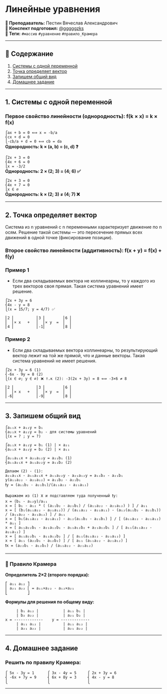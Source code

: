 # Линейные уравнения

**🐙 Преподаватель:** Пестин Вячеслав Александрович<br>
**🦁 Конспект подготовил:** [@gggggzks](https://t.me/gggggzks)<br>
**🌴 Теги:** `#массив` `#уравнение` `#правило_Крамера`<br>

---

## 📑 Содержание
1. [Системы с одной переменной](#1-системы-с-одной-переменной)
2. [Точка определяет вектор](#2-точка-определяет-вектор)
3. [Запишем общий вид](#3-запишем-общий-вид)
4. [Домашнее задание](#4-домашнее-задание)

---

## 1. Системы с одной переменной

### Первое свойство линейности (однородность): f(k × x) = k × f(x)

`⎧ax + b = 0 ⟺ x = -b/a`<br>
`⎨cx + d = 0`<br>
`⎩-cb/a + d = 0 ⟺ cb = da`<br>
**Однородность: k × (a, b) = (c, d) ❓**<br>

`⎧2x + 3 = 0`<br>
`⎨4x + 6 = 0`<br>
`⎩x = -3/2`<br>
**Однородность: 2 × (2; 3) = (4; 6) ✅**<br>
 
`⎧2x + 3 = 0`<br>
`⎨4x + 7 = 0`<br>
`⎩x ∈ ∅`<br>
**Однородность: k × (2; 3) ≠ (4; 7) ❌**<br>

---

## 2. Точка определяет вектор

Система из n уравнений с n переменными характеризует движение по n осям. Решение такой системы — это пересечение прямых всех движений в одной точке (фиксирование позиции).


### Второе свойство линейности (аддитивность): f(x + y) = f(x) + f(y)

### Пример 1

- Если два складываемых вектора не коллинеарны, то у каждого из трех векторов своя прямая. Такая система уравнений имеет решение.

`⎧2x + 3y = 6`<br>
`⎨4x - y = 8`<br>
`⎩(x = 15/7; y = 4/7) ✅`<br>

`⎢2 ⎢          ⎢3 ⎢        ⎢6 ⎢`<br>
`⎢  ⎢× x   +   ⎢  ⎢× y  =  ⎢  ⎢`<br>
`⎢4 ⎢          ⎢-1⎢        ⎢8 ⎢`<br>

### Пример 2

- Если два складываемых вектора коллинеарны, то результирующий вектор лежит на той же прямой, что и данные векторы. Такая система уравнений не имеет решения.

`⎧2x + 3y = 6 (1)`<br>
`⎨-6x - 9y = 8 (2)`<br>
`⎩(x ∈ ∅; y ∈ ∅) ❌ т.к (2): -3(2x + 3y) = 8 ⟺ -3×6 ≠ 8`<br>

`⎢2 ⎢          ⎢3 ⎢        ⎢6 ⎢`<br>
`⎢  ⎢× x   +   ⎢  ⎢× y  =  ⎢  ⎢`<br>
`⎢-6⎢          ⎢-9⎢        ⎢8 ⎢`<br>

---

## 3. Запишем общий вид

`⎧a₁₁x + a₁₂y = b₁`<br>
`⎨a₂₁x + a₂₂y = b₂ - для системы уравнений`<br>
`⎩(x = ? ; y = ?)`<br>

`⎧a₁₁x + a₁₂y = b₁ (1) | × a₂₁`<br>
`⎨a₂₁x + a₂₂y = b₂ (2) | × a₁₁`<br>

`⎧a₂₁a₁₁x + a₂₁a₁₂y = a₂₁b₁ (1)`<br>
`⎨a₁₁a₂₁x + a₁₁a₂₂y = a₁₁b₂ (2)`<br>

`Делаем (2) - (1):`<br>
`a₂₁a₁₁x - a₁₁a₂₁x + a₁₁a₂₂y - a₂₁a₁₂y = a₁₁b₂ - a₂₁b₁`<br>
`y(a₁₁a₂₂ - a₂₁a₁₂) = a₁₁b₂ - a₂₁b₁`<br>
`❗y = (a₁₁b₂ - a₂₁b₁)/(a₁₁a₂₂ - a₂₁a₁₂)`<br>
 
`Выражаем из (1) `x` и подставляем туда полученный ❗y:`<br>
`x = (b₁ - a₁₂y)/a₁₁`<br>
`x = [ b₁ - a₁₂ * ( (a₁₁b₂ - a₂₁b₁) / (a₁₁a₂₂ - a₂₁a₁₂) ) ] / a₁₁`<br>
`x = [ (b₁(a₁₁a₂₂ - a₂₁a₁₂)) / (a₁₁a₂₂ - a₂₁a₁₂) - (a₁₂(a₁₁b₂ - a₂₁b₁)) / (a₁₁a₂₂ - a₂₁a₁₂) ] / a₁₁`<br>
`x = [ b₁(a₁₁a₂₂ - a₂₁a₁₂) - a₁₂(a₁₁b₂ - a₂₁b₁) ] / [ (a₁₁a₂₂ - a₂₁a₁₂) * a₁₁ ]`<br>
`x = [ a₁₁a₂₂b₁ - a₂₁a₁₂b₁ - a₁₁a₁₂b₂ + a₂₁a₁₂b₁ ] / [ a₁₁(a₁₁a₂₂ - a₂₁a₁₂) ]`<br>
`x = [ a₁₁a₂₂b₁ - a₁₁a₁₂b₂ ] / [ a₁₁(a₁₁a₂₂ - a₂₁a₁₂) ]`<br>
`x = [ a₁₁ (a₂₂b₁ - a₁₂b₂) ] / [ a₁₁ (a₁₁a₂₂ - a₂₁a₁₂) ]`<br>
`❗x = (a₂₂b₁ - a₁₂b₂) / (a₁₁a₂₂ - a₂₁a₁₂)`<br>

---

### 🧮 Правило Крамера

**Определитель 2×2 (второго порядка):**

`⎡ a₁₁ a₁₂ ⎤`<br>
`⎢ a₂₁ a₂₂ ⎢ = a₁₁×a₂₂ - a₁₂×a₂₁`<br>
`⎣         ⎦`<br>


**Формулы для решения по общему виду:**


`     | b₁ a₁₂ |           | a₁₁ b₁ |`<br>
`     | b₂ a₂₂ |           | a₂₁ b₂ |`<br>
`x = -------------    y = -------------`<br>
`     | a₁₁ a₁₂ |          | a₁₁ a₁₂ |`<br>
`     | a₂₁ a₂₂ |          | a₂₁ a₂₂ |`<br>

---

## 4. Домашнее задание

### Решить по правилу Крамера:
`⎧ 5x - 3y = 1      ⎧ 3x - 4y = 5     ⎧ 2x + 3y = 6`<br>
`⎨ -6x + 7y = 9     ⎨ 6x + 8y = 3     ⎨ 4x - y = 8`<br>
`⎩                  ⎩                 ⎩`<br>

---
